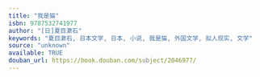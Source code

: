 ```yaml
---
title: "我是猫"
isbn: 9787532741977
author: "[日]夏目漱石"
keywords: "夏目漱石, 日本文学, 日本, 小说, 我是猫, 外国文学, 拟人现实, 文学"
source: "unknown"
available: TRUE
douban_url: https://book.douban.com/subject/2046977/
---
```

